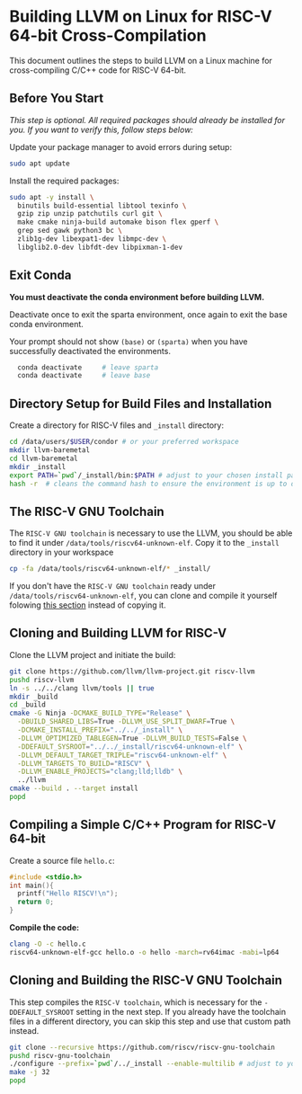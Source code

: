 
# Building LLVM on Linux for RISC-V 64-bit Cross-Compilation

This document outlines the steps to build LLVM on a Linux machine for cross-compiling C/C++ code for RISC-V 64-bit.

## Before You Start

*This step is optional. All required packages should already be installed for you. If you want to verify this, follow steps below:*

Update your package manager to avoid errors during setup:

```bash
sudo apt update
```

Install the required packages:

```bash
sudo apt -y install \
  binutils build-essential libtool texinfo \
  gzip zip unzip patchutils curl git \
  make cmake ninja-build automake bison flex gperf \
  grep sed gawk python3 bc \
  zlib1g-dev libexpat1-dev libmpc-dev \
  libglib2.0-dev libfdt-dev libpixman-1-dev
```

## Exit Conda

**You must deactivate the conda environment before building LLVM.**

Deactivate once to exit the sparta environment, once again to exit the base conda
environment.

Your prompt should not show `(base)` or `(sparta)` when you have
successfully deactivated the environments.

```bash
  conda deactivate     # leave sparta
  conda deactivate     # leave base
```

## Directory Setup for Build Files and Installation

Create a directory for RISC-V files and `_install` directory:

```bash
cd /data/users/$USER/condor # or your preferred workspace
mkdir llvm-baremetal
cd llvm-baremetal
mkdir _install
export PATH=`pwd`/_install/bin:$PATH # adjust to your chosen install path
hash -r  # cleans the command hash to ensure the environment is up to date
```

## The RISC-V GNU Toolchain

The `RISC-V GNU toolchain` is necessary to use the LLVM, you should be able to find it under `/data/tools/riscv64-unknown-elf`. Copy it to the `_install` directory in your workspace

```bash
cp -fa /data/tools/riscv64-unknown-elf/* _install/
```

If you don't have the `RISC-V GNU toolchain` ready under `/data/tools/riscv64-unknown-elf`, you can clone and compile it yourself folowing [this section](#cloning-and-building-the-risc-v-gnu-toolchain) instead of copying it.

## Cloning and Building LLVM for RISC-V

Clone the LLVM project and initiate the build:

```bash
git clone https://github.com/llvm/llvm-project.git riscv-llvm
pushd riscv-llvm
ln -s ../../clang llvm/tools || true
mkdir _build
cd _build
cmake -G Ninja -DCMAKE_BUILD_TYPE="Release" \
  -DBUILD_SHARED_LIBS=True -DLLVM_USE_SPLIT_DWARF=True \
  -DCMAKE_INSTALL_PREFIX="../../_install" \
  -DLLVM_OPTIMIZED_TABLEGEN=True -DLLVM_BUILD_TESTS=False \
  -DDEFAULT_SYSROOT="../../_install/riscv64-unknown-elf" \
  -DLLVM_DEFAULT_TARGET_TRIPLE="riscv64-unknown-elf" \
  -DLLVM_TARGETS_TO_BUILD="RISCV" \
  -DLLVM_ENABLE_PROJECTS="clang;lld;lldb" \
  ../llvm
cmake --build . --target install
popd
```

## Compiling a Simple C/C++ Program for RISC-V 64-bit

Create a source file `hello.c`:

```c
#include <stdio.h>
int main(){
  printf("Hello RISCV!\n");
  return 0;
}
```

**Compile the code:**

```bash
clang -O -c hello.c
riscv64-unknown-elf-gcc hello.o -o hello -march=rv64imac -mabi=lp64
```

## Cloning and Building the RISC-V GNU Toolchain

This step compiles the `RISC-V toolchain`, which is necessary for the `-DDEFAULT_SYSROOT` setting in the next step. If you already have the toolchain files in a different directory, you can skip this step and use that custom path instead.

```bash
git clone --recursive https://github.com/riscv/riscv-gnu-toolchain
pushd riscv-gnu-toolchain
./configure --prefix=`pwd`/../_install --enable-multilib # adjust to your chosen install path
make -j 32
popd
```
